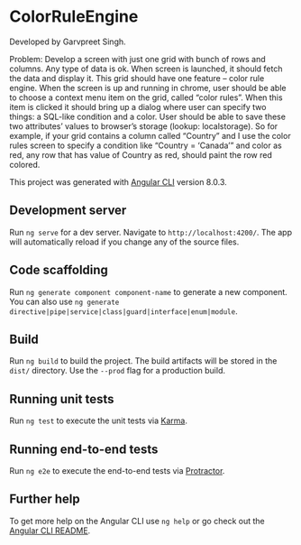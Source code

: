 # ColorRuleEngine

Developed by Garvpreet Singh.

Problem:
Develop a screen with just one grid with bunch of rows and columns. Any type of data is ok. When screen is launched, it should fetch the data and display it.
This grid should have one feature – color rule engine. When the screen is up and running in chrome, user should be able to choose a context menu item on the grid, called “color rules”. When this item is clicked it should bring up a dialog where user can specify two things: a SQL-like condition and a color. User should be able to save these two attributes’ values to browser’s storage (lookup: localstorage). So for example, if your grid contains a column called “Country” and I use the color rules screen to specify a condition like “Country = ‘Canada’” and color as red, any row that has value of Country as red, should paint the row red colored.

This project was generated with [Angular CLI](https://github.com/angular/angular-cli) version 8.0.3.

## Development server

Run `ng serve` for a dev server. Navigate to `http://localhost:4200/`. The app will automatically reload if you change any of the source files.

## Code scaffolding

Run `ng generate component component-name` to generate a new component. You can also use `ng generate directive|pipe|service|class|guard|interface|enum|module`.

## Build

Run `ng build` to build the project. The build artifacts will be stored in the `dist/` directory. Use the `--prod` flag for a production build.

## Running unit tests

Run `ng test` to execute the unit tests via [Karma](https://karma-runner.github.io).

## Running end-to-end tests

Run `ng e2e` to execute the end-to-end tests via [Protractor](http://www.protractortest.org/).

## Further help

To get more help on the Angular CLI use `ng help` or go check out the [Angular CLI README](https://github.com/angular/angular-cli/blob/master/README.md).
